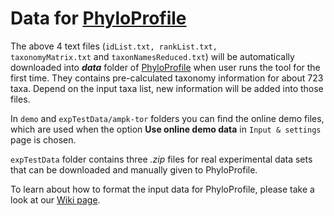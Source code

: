 # Data for [PhyloProfile](https://github.com/BIONF/PhyloProfile)

The above 4 text files (<code>idList.txt, rankList.txt, taxonomyMatrix.txt</code> and <code>taxonNamesReduced.txt</code>) will be automatically downloaded into **_data_** folder of [PhyloProfile](https://github.com/BIONF/PhyloProfile) when user runs the tool for the first time. They contains pre-calculated taxonomy information for about 723 taxa. Depend on the input taxa list, new information will be added into those files.

In `demo` and `expTestData/ampk-tor` folders you can find the online demo files, which are used when the option **Use online demo data** in `Input & settings` page is chosen.

`expTestData` folder contains three *.zip* files for real experimental data sets that can be downloaded and manually given to PhyloProfile.

To learn about how to format the input data for PhyloProfile, please take a look at our [Wiki page](https://github.com/BIONF/PhyloProfile/wiki/Input-Data).
